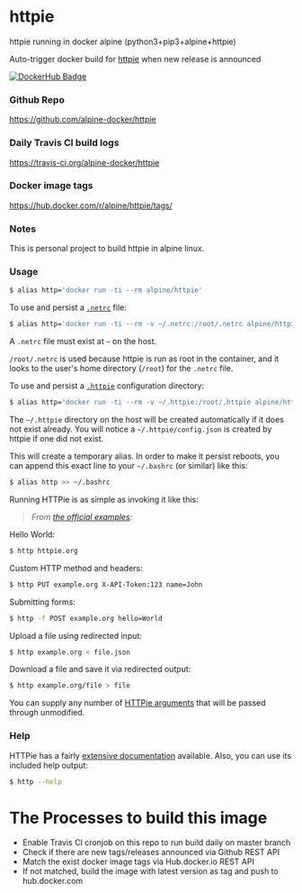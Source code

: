 # httpie

httpie running in docker alpine (python3+pip3+alpine+httpie)

Auto-trigger docker build for [httpie](https://github.com/jakubroztocil/httpie) when new release is announced


[![DockerHub Badge](http://dockeri.co/image/alpine/httpie)](https://hub.docker.com/r/alpine/httpie/)


### Github Repo

https://github.com/alpine-docker/httpie

### Daily Travis CI build logs

https://travis-ci.org/alpine-docker/httpie

### Docker image tags

https://hub.docker.com/r/alpine/httpie/tags/

### Notes

This is personal project to build httpie in alpine linux.

### Usage

```bash
$ alias http='docker run -ti --rm alpine/httpie'
```

To use and persist a [`.netrc`](https://httpie.org/docs#netrc) file:

```bash
$ alias http='docker run -ti --rm -v ~/.netrc:/root/.netrc alpine/httpie'
```

A `.netrc` file must exist at `~` on the host.

`/root/.netrc` is used because httpie is run as root in the container, and it
looks to the user's home directory (`/root`) for the `.netrc` file.

To use and persist a [`.httpie`](https://httpie.org/docs#config) configuration
directory:

```bash
$ alias http='docker run -ti --rm -v ~/.httpie:/root/.httpie alpine/httpie'
```

The `~/.httpie` directory on the host will be created automatically if it does
not exist already. You will notice a `~/.httpie/config.json` is created by
httpie if one did not exist.

This will create a temporary alias. In order to make it persist reboots,
you can append this exact line to your `~/.bashrc` (or similar) like this:

```bash
$ alias http >> ~/.bashrc
```

Running HTTPie is as simple as invoking it like this:

> *From [the official examples](https://github.com/jakubroztocil/httpie#examples):*

Hello World:

```bash
$ http httpie.org
```

Custom HTTP method and headers:

```bash
$ http PUT example.org X-API-Token:123 name=John
```

Submitting forms:

```bash
$ http -f POST example.org hello=World
```

Upload a file using redirected input:

```bash
$ http example.org < file.json
```

Download a file and save it via redirected output:

```bash
$ http example.org/file > file
```

You can supply any number of [HTTPie arguments](https://github.com/jakubroztocil/httpie#readme)
that will be passed through unmodified.

### Help

HTTPie has a fairly [extensive documentation](https://github.com/jakubroztocil/httpie#readme) available.
Also, you can use its included help output:

```bash
$ http --help
```

# The Processes to build this image

* Enable Travis CI cronjob on this repo to run build daily on master branch
* Check if there are new tags/releases announced via Github REST API
* Match the exist docker image tags via Hub.docker.io REST API
* If not matched, build the image with latest version as tag and push to hub.docker.com
